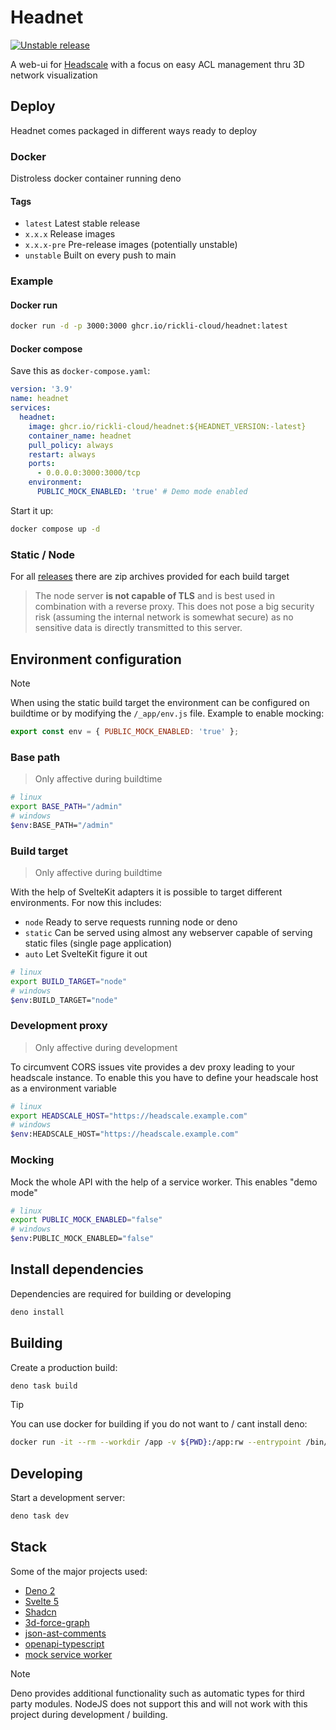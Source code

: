 # Headnet

[![Unstable release](https://github.com/rickli-cloud/headnet/actions/workflows/unstable.yaml/badge.svg)](https://github.com/rickli-cloud/headnet/actions/workflows/unstable.yaml)

A web-ui for [Headscale](https://github.com/juanfont/headscale) with a focus on easy ACL management thru 3D network visualization

## Deploy

Headnet comes packaged in different ways ready to deploy

### Docker

Distroless docker container running deno

#### Tags

- `latest` Latest stable release
- `x.x.x` Release images
- `x.x.x-pre` Pre-release images (potentially unstable)
- `unstable` Built on every push to main

### Example

#### Docker run

```sh
docker run -d -p 3000:3000 ghcr.io/rickli-cloud/headnet:latest
```

#### Docker compose

Save this as `docker-compose.yaml`:

```yaml
version: '3.9'
name: headnet
services:
  headnet:
    image: ghcr.io/rickli-cloud/headnet:${HEADNET_VERSION:-latest}
    container_name: headnet
    pull_policy: always
    restart: always
    ports:
      - 0.0.0.0:3000:3000/tcp
    environment:
      PUBLIC_MOCK_ENABLED: 'true' # Demo mode enabled
```

Start it up:

```sh
docker compose up -d
```

### Static / Node

For all [releases](https://github.com/rickli-cloud/headnet/releases) there are zip archives provided for each build target

> The node server **is not capable of TLS** and is best used in combination with a reverse proxy. This does not pose a big security risk (assuming the internal network is somewhat secure) as no sensitive data is directly transmitted to this server.

## Environment configuration

> [!NOTE]  
> When using the static build target the environment can be configured on buildtime or by modifying the `/_app/env.js` file.
> Example to enable mocking:
>
> ```js
> export const env = { PUBLIC_MOCK_ENABLED: 'true' };
> ```

### Base path

> Only affective during buildtime

```sh
# linux
export BASE_PATH="/admin"
# windows
$env:BASE_PATH="/admin"
```

### Build target

> Only affective during buildtime

With the help of SvelteKit adapters it is possible to target different environments. For now this includes:

- `node` Ready to serve requests running node or deno
- `static` Can be served using almost any webserver capable of serving static files (single page application)
- `auto` Let SvelteKit figure it out

```sh
# linux
export BUILD_TARGET="node"
# windows
$env:BUILD_TARGET="node"
```

### Development proxy

> Only affective during development

To circumvent CORS issues vite provides a dev proxy leading to your headscale instance. To enable this you have to define your headscale host as a environment variable

```sh
# linux
export HEADSCALE_HOST="https://headscale.example.com"
# windows
$env:HEADSCALE_HOST="https://headscale.example.com"
```

### Mocking

Mock the whole API with the help of a service worker. This enables "demo mode"

```sh
# linux
export PUBLIC_MOCK_ENABLED="false"
# windows
$env:PUBLIC_MOCK_ENABLED="false"
```

## Install dependencies

Dependencies are required for building or developing

```sh
deno install
```

## Building

Create a production build:

```sh
deno task build
```

> [!TIP]  
> You can use docker for building if you do not want to / cant install deno:
>
> ```sh
> docker run -it --rm --workdir /app -v ${PWD}:/app:rw --entrypoint /bin/sh denoland/deno:latest
> ```

## Developing

Start a development server:

```sh
deno task dev
```

## Stack

Some of the major projects used:

- [Deno 2](https://deno.com/)
- [Svelte 5](https://svelte.dev/)
- [Shadcn](https://www.shadcn-svelte.com/)
- [3d-force-graph](https://github.com/vasturiano/3d-force-graph)
- [json-ast-comments](https://github.com/2betop/json-ast-comments)
- [openapi-typescript](https://openapi-ts.dev/)
- [mock service worker](https://mswjs.io/)

> [!NOTE]  
> Deno provides additional functionality such as automatic types for third party modules. NodeJS does not support this and will not work with this project during development / building.
